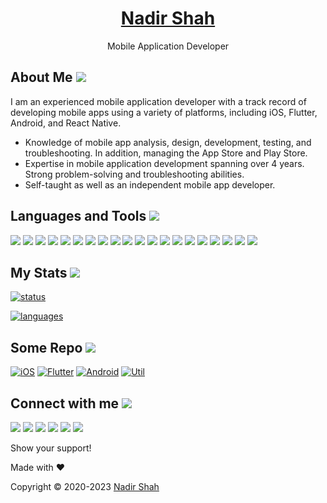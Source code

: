 <h1 align="center">
  <a href="https://github.com/lonewolfnadhu">    
    Nadir Shah
  </a>
</h1>

<p align="center">
  Mobile Application Developer
</p>

## About Me [<img src="https://github.com/lonewolfnadhu/lonewolfnadhu/tree/main/Utils/auther-icon.png">](https://github.com/lonewolfnadhu)
I am an experienced mobile application developer with a track record of developing mobile apps using a variety of platforms, including iOS, Flutter, Android, and React Native.

- Knowledge of mobile app analysis, design, development, testing, and troubleshooting. In addition, managing the App Store and Play Store. 
- Expertise in mobile application development spanning over 4 years. Strong problem-solving and troubleshooting abilities.
- Self-taught as well as an independent mobile app developer.


## Languages and Tools [<img src="https://github.com/lonewolfnadhu/lonewolfnadhu/tree/main/Utils/extras-icon.png">](https://github.com/lonewolfnadhu)
[<img src="https://github.com/lonewolfnadhu/lonewolfnadhu/tree/main/Utils/xcode-icon.png">](https://github.com/lonewolfnadhu)
[<img src="https://github.com/lonewolfnadhu/lonewolfnadhu/tree/main/Utils/swift-icon.png">](https://github.com/lonewolfnadhu)
[<img src="https://github.com/lonewolfnadhu/lonewolfnadhu/tree/main/Utils/android-studio-icon.png">](https://github.com/lonewolfnadhu)
[<img src="https://github.com/lonewolfnadhu/lonewolfnadhu/tree/main/Utils/eclipse-icon.png">](https://github.com/lonewolfnadhu)
[<img src="https://github.com/lonewolfnadhu/lonewolfnadhu/tree/main/Utils/java-icon.png">](https://github.com/lonewolfnadhu)
[<img src="https://github.com/lonewolfnadhu/lonewolfnadhu/tree/main/Utils/dart-icon.png">](https://github.com/lonewolfnadhu)
[<img src="https://github.com/lonewolfnadhu/lonewolfnadhu/tree/main/Utils/vs-code-icon.png">](https://github.com/lonewolfnadhu)
[<img src="https://github.com/lonewolfnadhu/lonewolfnadhu/tree/main/Utils/sublime-icon.png">](https://github.com/lonewolfnadhu)
[<img src="https://github.com/lonewolfnadhu/lonewolfnadhu/tree/main/Utils/netbeans-icon.png">](https://github.com/lonewolfnadhu)
[<img src="https://github.com/lonewolfnadhu/lonewolfnadhu/tree/main/Utils/react-native-icon.png">](https://github.com/lonewolfnadhu)
[<img src="https://github.com/lonewolfnadhu/lonewolfnadhu/tree/main/Utils/java-script-icon.png">](https://github.com/lonewolfnadhu)
[<img src="https://github.com/lonewolfnadhu/lonewolfnadhu/tree/main/Utils/pycharm-icon.png">](https://github.com/lonewolfnadhu)
[<img src="https://github.com/lonewolfnadhu/lonewolfnadhu/tree/main/Utils/python-icon.png">](https://github.com/lonewolfnadhu)
[<img src="https://github.com/lonewolfnadhu/lonewolfnadhu/tree/main/Utils/git-icon.png">](https://github.com/lonewolfnadhu)
[<img src="https://github.com/lonewolfnadhu/lonewolfnadhu/tree/main/Utils/postman-icon.png">](https://github.com/lonewolfnadhu)
[<img src="https://github.com/lonewolfnadhu/lonewolfnadhu/tree/main/Utils/firebase-icon.png">](https://github.com/lonewolfnadhu)
[<img src="https://github.com/lonewolfnadhu/lonewolfnadhu/tree/main/Utils/linux-icon.png">](https://github.com/lonewolfnadhu)
[<img src="https://github.com/lonewolfnadhu/lonewolfnadhu/tree/main/Utils/google-sheet-icon.png">](https://github.com/lonewolfnadhu)
[<img src="https://github.com/lonewolfnadhu/lonewolfnadhu/tree/main/Utils/google-doc-icon.png">](https://github.com/lonewolfnadhu)
[<img src="https://github.com/lonewolfnadhu/lonewolfnadhu/tree/main/Utils/terminal-icon.png">](https://github.com/lonewolfnadhu)


## My Stats [<img src="https://github.com/lonewolfnadhu/lonewolfnadhu/tree/main/Utils/install-icon.png">](https://github.com/lonewolfnadhu)
[![status](https://github-readme-stats.vercel.app/api?username=lonewolfnadhu&show_icons=true&theme=radical)](https://github.com/lonewolfnadhu)

[![languages](https://github-readme-stats.vercel.app/api/top-langs/?username=lonewolfnadhu&langs_count=8&layout=compact)](https://github.com/lonewolfnadhu)


## Some Repo [<img src="https://github.com/lonewolfnadhu/lonewolfnadhu/tree/main/Utils/repository-icon.png">](https://github.com/lonewolfnadhu)
[![iOS](https://github-readme-stats.vercel.app/api/pin/?username=lonewolfnadhu&repo=iOS)](https://github.com/lonewolfnadhu/iOS)
[![Flutter](https://github-readme-stats.vercel.app/api/pin/?username=lonewolfnadhu&repo=Flutter)](https://github.com/lonewolfnadhu/Flutter)
[![Android](https://github-readme-stats.vercel.app/api/pin/?username=lonewolfnadhu&repo=Android)](https://github.com/lonewolfnadhu/Android)
[![Util](https://github-readme-stats.vercel.app/api/pin/?username=lonewolfnadhu&repo=Utils)](https://github.com/lonewolfnadhu/lonewolfnadhu/tree/main/Utils)


## Connect with me [<img src="https://github.com/lonewolfnadhu/lonewolfnadhu/tree/main/Utils/projects-icon.png">](https://github.com/lonewolfnadhu)
[<img src="https://github.com/lonewolfnadhu/lonewolfnadhu/tree/main/Utils/telegram-icon.png">](https://t.me/lonewolfnadhu)
[<img src="https://github.com/lonewolfnadhu/lonewolfnadhu/tree/main/Utils/instagram-icon.png">](https://www.instagram.com/lonewolfnadhu/)
[<img src="https://github.com/lonewolfnadhu/lonewolfnadhu/tree/main/Utils/whatsapp-icon.png">](https://api.whatsapp.com/send?phone=07442013458&lang=en)
[<img src="https://github.com/lonewolfnadhu/lonewolfnadhu/tree/main/Utils/linkedin-icon.png">](https://www.linkedin.com/in/lonewolfnadhu/)
[<img src="https://github.com/lonewolfnadhu/lonewolfnadhu/tree/main/Utils/facebook-icon.png">](https://www.facebook.com/lonewolfnadhu/)
[<img src="https://github.com/lonewolfnadhu/lonewolfnadhu/tree/main/Utils/github-icon.png">](https://github.com/lonewolfnadhu)


Show your support!


Made with ❤️


Copyright © 2020-2023 [Nadir Shah](https://linktr.ee/lonewolfnadhu)
